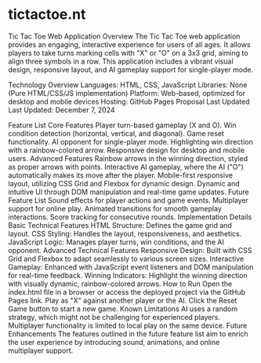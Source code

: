# tictactoe.nt
Tic Tac Toe Web Application
Overview
The Tic Tac Toe web application provides an engaging, interactive experience for users of all ages. It allows players to take turns marking cells with "X" or "O" on a 3x3 grid, aiming to align three symbols in a row. This application includes a vibrant visual design, responsive layout, and AI gameplay support for single-player mode.

Technology Overview
Languages: HTML, CSS, JavaScript
Libraries: None (Pure HTML/CSS/JS implementation)
Platform: Web-based, optimized for desktop and mobile devices
Hosting: GitHub Pages
Proposal Last Updated
Last Updated: December 7, 2024

Feature List
Core Features
Player turn-based gameplay (X and O).
Win condition detection (horizontal, vertical, and diagonal).
Game reset functionality.
AI opponent for single-player mode.
Highlighting win direction with a rainbow-colored arrow.
Responsive design for desktop and mobile users.
Advanced Features
Rainbow arrows in the winning direction, styled as proper arrows with points.
Interactive AI gameplay, where the AI ("O") automatically makes its move after the player.
Mobile-first responsive layout, utilizing CSS Grid and Flexbox for dynamic design.
Dynamic and intuitive UI through DOM manipulation and real-time game updates.
Future Feature List
Sound effects for player actions and game events.
Multiplayer support for online play.
Animated transitions for smooth gameplay interactions.
Score tracking for consecutive rounds.
Implementation Details
Basic Technical Features
HTML Structure: Defines the game grid and layout.
CSS Styling: Handles the layout, responsiveness, and aesthetics.
JavaScript Logic: Manages player turns, win conditions, and the AI opponent.
Advanced Technical Features
Responsive Design: Built with CSS Grid and Flexbox to adapt seamlessly to various screen sizes.
Interactive Gameplay: Enhanced with JavaScript event listeners and DOM manipulation for real-time feedback.
Winning Indicators: Highlight the winning direction with visually dynamic, rainbow-colored arrows.
How to Run
Open the index.html file in a browser or access the deployed project via the GitHub Pages link.
Play as "X" against another player or the AI.
Click the Reset Game button to start a new game.
Known Limitations
AI uses a random strategy, which might not be challenging for experienced players.
Multiplayer functionality is limited to local play on the same device.
Future Enhancements
The features outlined in the future feature list aim to enrich the user experience by introducing sound, animations, and online multiplayer support.

